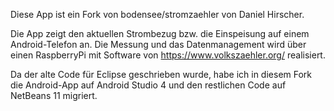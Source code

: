 Diese App ist ein Fork von bodensee/stromzaehler von Daniel Hirscher.

Die App zeigt den aktuellen Strombezug bzw. die Einspeisung auf einem Android-Telefon an. Die Messung und das Datenmanagement wird über einen RaspberryPi mit Software von https://www.volkszaehler.org/ realisiert.

Da der alte Code für Eclipse geschrieben wurde, habe ich in diesem Fork die Android-App auf Android Studio 4 und den restlichen Code auf NetBeans 11 migriert.
